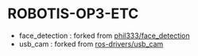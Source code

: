 # ROBOTIS-OP3-ETC

- face_detection : forked from [phil333/face_detection](https://github.com/phil333/face_detection)
- usb_cam : forked from [ros-drivers/usb_cam](https://github.com/ros-drivers/usb_cam)
